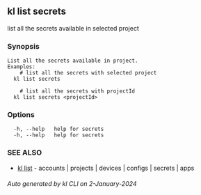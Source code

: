 ## kl list secrets

list all the secrets available in selected project

### Synopsis

```
List all the secrets available in project.
Examples:
	# list all the secrets with selected project
  kl list secrets

	# list all the secrets with projectId
  kl list secrets <projectId>

```

### Options

```
  -h, --help   help for secrets
  -h, --help   help for secrets
```

### SEE ALSO

* [kl list](kl_list.md)  - accounts | projects | devices | configs | secrets | apps

###### Auto generated by kl CLI on 2-January-2024
